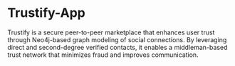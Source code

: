 # Trustify-App
Trustify is a secure peer-to-peer marketplace that enhances user trust through Neo4j-based graph modeling of social connections. By leveraging direct and second-degree verified contacts, it enables a middleman-based trust network that minimizes fraud and improves communication.
